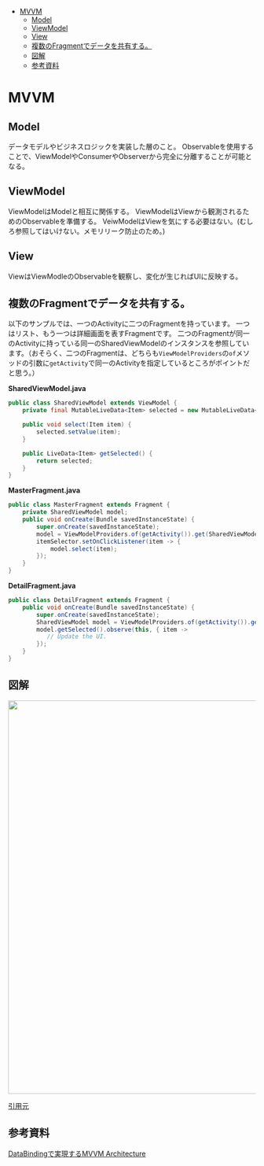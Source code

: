 <!-- TOC depthFrom:1 depthTo:6 withLinks:1 updateOnSave:1 orderedList:0 -->

- [MVVM](#mvvm)
  - [Model](#model)
  - [ViewModel](#viewmodel)
  - [View](#view)
  - [複数のFragmentでデータを共有する。](#複数のfragmentでデータを共有する)
  - [図解](#図解)
  - [参考資料](#参考資料)

<!-- /TOC -->


# MVVM

## Model

データモデルやビジネスロジックを実装した層のこと。
Observableを使用することで、ViewModelやConsumerやObserverから完全に分離することが可能となる。

## ViewModel

ViewModelはModelと相互に関係する。
ViewModelはViewから観測されるためのObservableを準備する。
VeiwModelはViewを気にする必要はない。(むしろ参照してはいけない。メモリリーク防止のため。)

## View

ViewはViewModleのObservableを観察し、変化が生じればUIに反映する。


## 複数のFragmentでデータを共有する。

以下のサンプルでは、一つのActivityに二つのFragmentを持っています。
一つはリスト、もう一つは詳細画面を表すFragmentです。
二つのFragmentが同一のActivityに持っている同一のSharedViewModelのインスタンスを参照しています。（おそらく、二つのFragmentは、どちらも`ViewModelProviders`の`of`メソッドの引数に`getActivity`で同一のActivityを指定しているところがポイントだと思う。）

**SharedViewModel.java**

```java
public class SharedViewModel extends ViewModel {
    private final MutableLiveData<Item> selected = new MutableLiveData<Item>();

    public void select(Item item) {
        selected.setValue(item);
    }

    public LiveData<Item> getSelected() {
        return selected;
    }
}
```

**MasterFragment.java**

```java
public class MasterFragment extends Fragment {
    private SharedViewModel model;
    public void onCreate(Bundle savedInstanceState) {
        super.onCreate(savedInstanceState);
        model = ViewModelProviders.of(getActivity()).get(SharedViewModel.class);
        itemSelector.setOnClickListener(item -> {
            model.select(item);
        });
    }
}
```

**DetailFragment.java**

```java
public class DetailFragment extends Fragment {
    public void onCreate(Bundle savedInstanceState) {
        super.onCreate(savedInstanceState);
        SharedViewModel model = ViewModelProviders.of(getActivity()).get(SharedViewModel.class);
        model.getSelected().observe(this, { item ->
           // Update the UI.
        });
    }
}
```


## 図解

<img src="./画像/Android の MVVM の図.avif" width="800">

[引用元](https://qiita.com/iTakahiro/items/6b1b22efa69e55cea3fa)


## 参考資料

[DataBindingで実現するMVVM Architecture](https://speakerdeck.com/star_zero/databindingteshi-xian-surumvvm-architecture)
